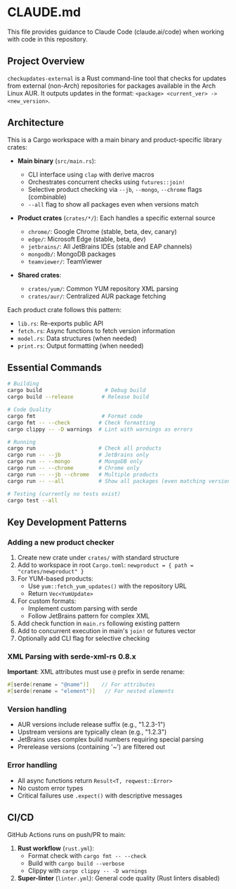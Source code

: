 # CLAUDE.md

This file provides guidance to Claude Code (claude.ai/code) when working with code in this repository.

## Project Overview

`checkupdates-external` is a Rust command-line tool that checks for updates from external (non-Arch) repositories for packages available in the Arch Linux AUR. It outputs updates in the format: `<package> <current_ver> -> <new_version>`.

## Architecture

This is a Cargo workspace with a main binary and product-specific library crates:

- **Main binary** (`src/main.rs`):
  - CLI interface using `clap` with derive macros
  - Orchestrates concurrent checks using `futures::join!`
  - Selective product checking via `--jb`, `--mongo`, `--chrome` flags (combinable)
  - `--all` flag to show all packages even when versions match

- **Product crates** (`crates/*/`): Each handles a specific external source
  - `chrome/`: Google Chrome (stable, beta, dev, canary)
  - `edge/`: Microsoft Edge (stable, beta, dev)
  - `jetbrains/`: All JetBrains IDEs (stable and EAP channels)
  - `mongodb/`: MongoDB packages
  - `teamviewer/`: TeamViewer

- **Shared crates**:
  - `crates/yum/`: Common YUM repository XML parsing
  - `crates/aur/`: Centralized AUR package fetching

Each product crate follows this pattern:
- `lib.rs`: Re-exports public API
- `fetch.rs`: Async functions to fetch version information
- `model.rs`: Data structures (when needed)
- `print.rs`: Output formatting (when needed)

## Essential Commands

```bash
# Building
cargo build                    # Debug build
cargo build --release         # Release build

# Code Quality
cargo fmt                     # Format code
cargo fmt -- --check         # Check formatting
cargo clippy -- -D warnings  # Lint with warnings as errors

# Running
cargo run                    # Check all products
cargo run -- --jb            # JetBrains only
cargo run -- --mongo         # MongoDB only
cargo run -- --chrome        # Chrome only
cargo run -- --jb --chrome   # Multiple products
cargo run -- --all           # Show all packages (even matching versions)

# Testing (currently no tests exist)
cargo test --all
```

## Key Development Patterns

### Adding a new product checker

1. Create new crate under `crates/` with standard structure
2. Add to workspace in root `Cargo.toml`: `newproduct = { path = "crates/newproduct" }`
3. For YUM-based products:
   - Use `yum::fetch_yum_updates()` with the repository URL
   - Return `Vec<YumUpdate>`
4. For custom formats:
   - Implement custom parsing with serde
   - Follow JetBrains pattern for complex XML
5. Add check function in `main.rs` following existing pattern
6. Add to concurrent execution in main's `join!` or futures vector
7. Optionally add CLI flag for selective checking

### XML Parsing with serde-xml-rs 0.8.x

**Important**: XML attributes must use `@` prefix in serde rename:
```rust
#[serde(rename = "@name")]    // For attributes
#[serde(rename = "element")]   // For nested elements
```

### Version handling

- AUR versions include release suffix (e.g., "1.2.3-1")
- Upstream versions are typically clean (e.g., "1.2.3")
- JetBrains uses complex build numbers requiring special parsing
- Prerelease versions (containing '~') are filtered out

### Error handling

- All async functions return `Result<T, reqwest::Error>`
- No custom error types
- Critical failures use `.expect()` with descriptive messages

## CI/CD

GitHub Actions runs on push/PR to main:
1. **Rust workflow** (`rust.yml`):
   - Format check with `cargo fmt -- --check`
   - Build with `cargo build --verbose`
   - Clippy with `cargo clippy -- -D warnings`
2. **Super-linter** (`linter.yml`): General code quality (Rust linters disabled)
